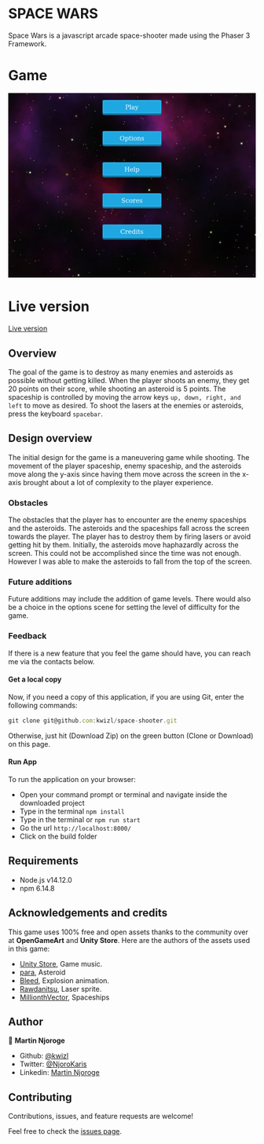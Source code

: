 # SPACE WARS
Space Wars is a javascript arcade space-shooter made using the Phaser 3 Framework.

# Game

![screenshot](./build/assets/screenshot.png)

# Live version
[Live version](https://kwizl.github.io/space-shooter/)

## Overview

The goal of the game is to destroy as many enemies and asteroids as possible without getting killed. When the player shoots an enemy, they get 20 points on their score, while shooting an asteroid is 5 points. The spaceship is controlled by moving the arrow keys `up, down, right, and left` to move as desired. To shoot the lasers at the enemies or asteroids, press the keyboard `spacebar`.

## Design overview

The initial design for the game is a maneuvering game while shooting. The movement of the player spaceship, enemy spaceship, and the asteroids move along the y-axis since having them move across the screen in the x-axis brought about a lot of complexity to the player experience.

### Obstacles
The obstacles that the player has to encounter are the enemy spaceships and the asteroids. The asteroids and the spaceships fall across the screen towards the player. The player has to destroy them by firing lasers or avoid getting hit by them. Initially, the asteroids move haphazardly across the screen. This could not be accomplished since the time was not enough. However I was able to make the asteroids to fall from the top of the screen.

### Future additions
Future additions may include the addition of game levels. There would also be a choice in the options scene for setting the level of difficulty for the game.

### Feedback
If there is a new feature that you feel the game should have, you can reach me via the contacts below.

#### Get a local copy
Now, if you need a copy of this application, if you are using Git, enter the following commands:
```js
git clone git@github.com:kwizl/space-shooter.git
```
Otherwise, just hit (Download Zip) on the green button (Clone or Download) on this page.

#### Run App
To run the application on your browser:
- Open your command prompt or terminal and navigate inside the downloaded project
- Type in the terminal `npm install`
- Type in the terminal or `npm run start`
- Go the url `http://localhost:8000/`
- Click on the build folder

## Requirements
- Node.js v14.12.0
- npm 6.14.8

## Acknowledgements and credits
This game uses 100% free and open assets thanks to the community over at **OpenGameArt** and **Unity Store**. Here are the authors of the assets used in this game:

- [Unity Store](), Game music.
- [para](https://opengameart.org/content/low-poly-rocks), Asteroid
- [Bleed](https://opengameart.org/users/bleed), Explosion animation.
- [Rawdanitsu](https://opengameart.org/users/rawdanitsu), Laser sprite.
- [MillionthVector](https://opengameart.org/content/set-faction5-spaceships), Spaceships

## Author

👤 **Martin Njoroge**

- Github: [@kwizl](https://github.com/kwizl)
- Twitter: [@NjoroKaris](https://twitter.com/NjoroKaris)
- Linkedin: [Martin Njoroge](https://www.linkedin.com/in/martin-kariuki-njoroge/)

## Contributing

Contributions, issues, and feature requests are welcome!

Feel free to check the [issues page](issues/).
